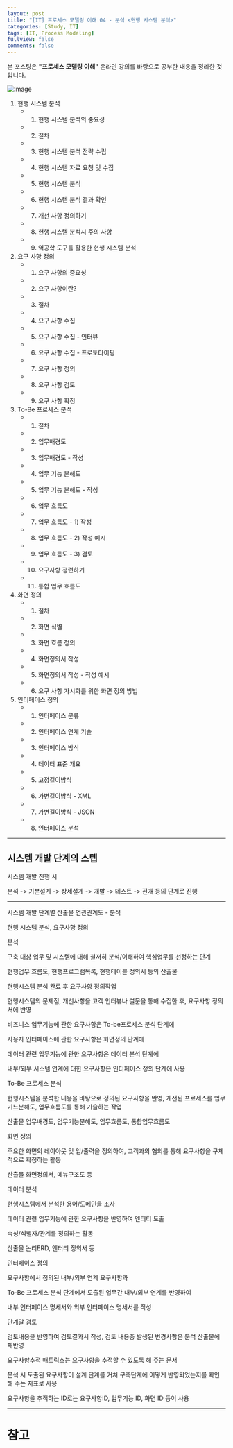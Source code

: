 ```yaml
---
layout: post
title: "[IT] 프로세스 모델링 이해 04 - 분석 <현행 시스템 분석>"
categories: [Study, IT]
tags: [IT, Process Modeling]
fullview: false
comments: false
---
```


본 포스팅은 **"프로세스 모델링 이해"** 온라인 강의를 바탕으로 공부한 내용을 정리한 것입니다.

![image](https://user-images.githubusercontent.com/84369912/192108474-596a2b19-9169-4f3a-9249-6c50b5857b8f.png)

1. 현행 시스템 분석
    + 1. 현행 시스템 분석의 중요성
    + 2. 절차
    + 3. 현행 시스템 분석 전략 수립
    + 4. 현행 시스템 자료 요청 및 수집
    + 5. 현행 시스템 분석
    + 6. 현행 시스템 분석 결과 확인
    + 7. 개선 사항 정의하기
    + 8. 현행 시스템 분석시 주의 사항
    + 9. 역공학 도구를 활용한 현행 시스템 분석
2. 요구 사항 정의
    + 1. 요구 사항의 중요성
    + 2. 요구 사항이란?
    + 3. 절차
    + 4. 요구 사항 수집
    + 5. 요구 사항 수집 - 인터뷰
    + 6. 요구 사항 수집 - 프로토타이핑
    + 7. 요구 사항 정의
    + 8. 요구 사항 검토
    + 9. 요구 사항 확정
3. To-Be 프로세스 분석
    + 1. 절차
    + 2. 업무배경도
    + 3. 업무배경도 - 작성
    + 4. 업무 기능 분해도
    + 5. 업무 기능 분해도 - 작성
    + 6. 업무 흐름도
    + 7. 업무 흐름도 - 1) 작성
    + 8. 업무 흐름도 - 2) 작성 예시
    + 9. 업무 흐름도 - 3) 검토
    + 10. 요구사항 정련하기
    + 11. 통합 업무 흐름도
4. 화면 정의
    + 1. 절차
    + 2. 화면 식별
    + 3. 화면 흐름 정의
    + 4. 화면정의서 작성
    + 5. 화면정의서 작성 - 작성 예시
    + 6. 요구 사항 가시화를 위한 화면 정의 방법
5. 인터페이스 정의
    + 1. 인터페이스 분류
    + 2. 인터페이스 연계 기술
    + 3. 인터페이스 방식
    + 4. 데이터 표준 개요
    + 5. 고정길이방식
    + 6. 가변길이방식 - XML
    + 7. 가변길이방식 - JSON
    + 8. 인터페이스 분석

---

## 시스템 개발 단계의 스텝

시스템 개발 진행 시

분석 -> 기본설계 -> 상세설계 -> 개발 -> 테스트 -> 전개 등의 단계로 진행

---

시스템 개발 단계별 산출물 연관관계도 - 분석

현행 시스템 분석, 요구사항 정의

분석

구축 대상 업무 및 시스템에 대해 철저히 분석/이해하여 핵심업무를 선정하는 단계

현행업무 흐름도, 현행프로그램목록, 현행테이블 정의서 등의 산출물

현행시스템 분석 완료 후 요구사항 정의작업

현행시스템의 문제점, 개선사항을 고객 인터뷰나 설문을 통해 수집한 후, 요구사항 정의서에 반영

비즈니스 업무기능에 관한 요구사항은 To-be프로세스 분석 단계에

사용자 인터페이스에 관한 요구사항은 화면정의 단계에

데이터 관련 업무기능에 관한 요구사항은 데이터 분석 단계에

내부/외부 시스템 연계에 대한 요구사항은 인터페이스 정의 단계에 사용

To-Be 프로세스 분석

현행시스템을 분석한 내용을 바탕으로 정의된 요구사항을 반영, 개선된 프로세스를 업무기느분해도, 업무흐름도를 통해 기술하는 작업

산출물 업무배경도, 업무기능분해도, 업무흐름도, 통합업무흐름도

화면 정의

주요한 화면의 레이아웃 및 입/출력을 정의하여, 고객과의 협의를 통해 요구사항을 구체적으로 확정하는 활동

산출물 화면정의서, 메뉴구조도 등

데이터 분석

현행시스템에서 분석한 용어/도메인을 조사

데이터 관련 업무기능에 관한 요구사항을 반영하여 엔터티 도출

속성/식별자/관계를 정의하는 활동

산출물 논리ERD, 엔터티 정의서 등

인터페이스 정의

요구사항에서 정의된 내부/외부 연계 요구사항과

To-Be 프로세스 분석 단계에서 도출된 업무간 내부/외부 연계를 반영하여

내부 인터페이스 명세서와 외부 인터페이스 명세서를 작성

단계말 검토

검토내용을 반영하여 검토결과서 작성, 검토 내용중 발생된 변경사항은 분석 산출물에 재반영

요구사항추적 매트릭스는 요구사항을 추적할 수 있도록 해 주는 문서

분석 시 도출된 요구사항이 설계 단계를 거쳐 구축단계에 어떻게 반영되었는지를 확인 해 주는 지표로 사용

요구사항을 추적하는 ID로는 요구사항ID, 업무기능 ID, 화면 ID 등이 사용

---

# 참고